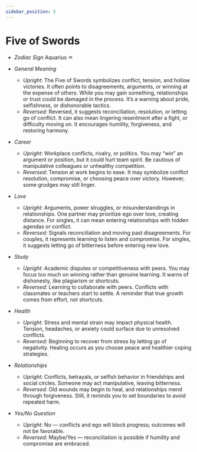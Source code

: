 ```yaml
---
sidebar_position: 5
---
```


# Five of Swords

- *Zodiac Sign* Aquarius ♒️
- *General Meaning*
  - *Upright:* The Five of Swords symbolizes conflict, tension, and hollow victories. It often points to disagreements, arguments, or winning at the expense of others. While you may gain something, relationships or trust could be damaged in the process. It’s a warning about pride, selfishness, or dishonorable tactics.
  - *Reversed:* Reversed, it suggests reconciliation, resolution, or letting go of conflict. It can also mean lingering resentment after a fight, or difficulty moving on. It encourages humility, forgiveness, and restoring harmony.

- *Career*
  - *Upright:* Workplace conflicts, rivalry, or politics. You may “win” an argument or position, but it could hurt team spirit. Be cautious of manipulative colleagues or unhealthy competition.
  - *Reversed:* Tension at work begins to ease. It may symbolize conflict resolution, compromise, or choosing peace over victory. However, some grudges may still linger.

- *Love*
  - *Upright:* Arguments, power struggles, or misunderstandings in relationships. One partner may prioritize ego over love, creating distance. For singles, it can mean entering relationships with hidden agendas or conflict.
  - *Reversed:* Signals reconciliation and moving past disagreements. For couples, it represents learning to listen and compromise. For singles, it suggests letting go of bitterness before entering new love.

- *Study*
  - *Upright:* Academic disputes or competitiveness with peers. You may focus too much on winning rather than genuine learning. It warns of dishonesty, like plagiarism or shortcuts.
  - *Reversed:* Learning to collaborate with peers. Conflicts with classmates or teachers start to settle. A reminder that true growth comes from effort, not shortcuts.

- *Health*
  - *Upright:* Stress and mental strain may impact physical health. Tension, headaches, or anxiety could surface due to unresolved conflicts.
  - *Reversed:* Beginning to recover from stress by letting go of negativity. Healing occurs as you choose peace and healthier coping strategies.

- *Relationships*
  - *Upright:* Conflicts, betrayals, or selfish behavior in friendships and social circles. Someone may act manipulative, leaving bitterness.
  - *Reversed:* Old wounds may begin to heal, and relationships mend through forgiveness. Still, it reminds you to set boundaries to avoid repeated harm.

- *Yes/No Question*
  - *Upright:* No — conflicts and ego will block progress; outcomes will not be favorable.
  - *Reversed:* Maybe/Yes — reconciliation is possible if humility and compromise are embraced.
